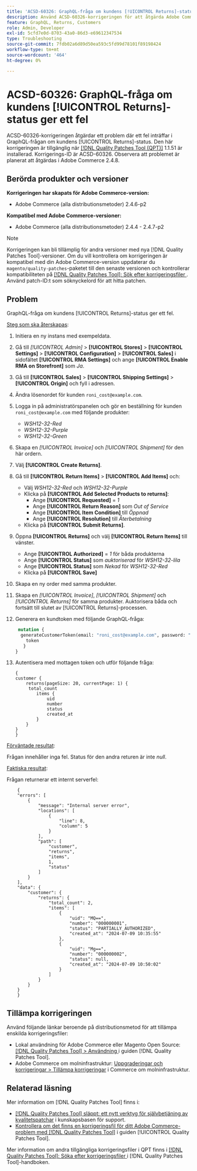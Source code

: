 ```yaml
---
title: 'ACSD-60326: GraphQL-fråga om kundens [!UICONTROL Returns]-status ger ett fel'
description: Använd ACSD-60326-korrigeringen för att åtgärda Adobe Commerce-problemet där ett fel inträffar i GraphQL-frågan om kundens [!UICONTROL Returns]-status.
feature: GraphQL, Returns, Customers
role: Admin, Developer
exl-id: 5cfd7e0d-8703-43a0-86d3-e69612347534
type: Troubleshooting
source-git-commit: 7fdb02a6d89d50ea593c5fd99d78101f89198424
workflow-type: tm+mt
source-wordcount: '464'
ht-degree: 0%

---
```


# ACSD-60326: GraphQL-fråga om kundens [!UICONTROL Returns]-status ger ett fel

ACSD-60326-korrigeringen åtgärdar ett problem där ett fel inträffar i GraphQL-frågan om kundens [!UICONTROL Returns]-status. Den här korrigeringen är tillgänglig när [[!DNL Quality Patches Tool (QPT)]](https://experienceleague.adobe.com/en/docs/commerce-operations/tools/quality-patches-tool/quality-patches-tool-to-self-serve-quality-patches) 1.1.51 är installerad. Korrigerings-ID är ACSD-60326. Observera att problemet är planerat att åtgärdas i Adobe Commerce 2.4.8.

## Berörda produkter och versioner

**Korrigeringen har skapats för Adobe Commerce-version:**

* Adobe Commerce (alla distributionsmetoder) 2.4.6-p2

**Kompatibel med Adobe Commerce-versioner:**

* Adobe Commerce (alla distributionsmetoder) 2.4.4 - 2.4.7-p2

>[!NOTE]
>
>Korrigeringen kan bli tillämplig för andra versioner med nya [!DNL Quality Patches Tool]-versioner. Om du vill kontrollera om korrigeringen är kompatibel med din Adobe Commerce-version uppdaterar du `magento/quality-patches`-paketet till den senaste versionen och kontrollerar kompatibiliteten på [[!DNL Quality Patches Tool]: Sök efter korrigeringsfiler ](https://experienceleague.adobe.com/tools/commerce-quality-patches/index.html). Använd patch-ID:t som söknyckelord för att hitta patchen.

## Problem

GraphQL-fråga om kundens [!UICONTROL Returns]-status ger ett fel.

<u>Steg som ska återskapas</u>:

1. Initiera en ny instans med exempeldata.
1. Gå till *[!UICONTROL Admin]* > **[!UICONTROL Stores]** > **[!UICONTROL Settings]** > **[!UICONTROL Configuration]** > **[!UICONTROL Sales]** i sidofältet **[!UICONTROL RMA Settings]** och ange **[!UICONTROL Enable RMA on Storefront]** som *Ja*.
1. Gå till **[!UICONTROL Sales]** > **[!UICONTROL Shipping Settings]** > **[!UICONTROL Origin]** och fyll i adressen.
1. Ändra lösenordet för kunden `roni_cost@example.com`.
1. Logga in på administratörspanelen och gör en beställning för kunden `roni_cost@example.com` med följande produkter:
   * *WSH12-32-Red*
   * *WSH12-32-Purple*
   * *WSH12-32-Green*
1. Skapa en *[!UICONTROL Invoice]* och *[!UICONTROL Shipment]* för den här ordern.
1. Välj **[!UICONTROL Create Returns]**.
1. Gå till **[!UICONTROL Return Items]** > **[!UICONTROL Add Items]** och:
   * Välj *WSH12-32-Red* och *WSH12-32-Purple*
   * Klicka på **[!UICONTROL Add Selected Products to returns]**:
      * Ange **[!UICONTROL Requested]** = *1*
      * Ange **[!UICONTROL Return Reason]** som *Out of Service*
      * Ange **[!UICONTROL Item Condition]** till *Öppnad*
      * Ange **[!UICONTROL Resolution]** till *Återbetalning*
   * Klicka på **[!UICONTROL Submit Returns]**.
1. Öppna **[!UICONTROL Returns]** och välj **[!UICONTROL Return Items]** till vänster.
   * Ange **[!UICONTROL Authorized]** = *1* för båda produkterna
   * Ange **[!UICONTROL Status]** som *auktoriserad* för *WSH12-32-lila*
   * Ange **[!UICONTROL Status]** som *Nekad* för *WSH12-32-Red*
   * Klicka på **[!UICONTROL Save]**
1. Skapa en ny order med samma produkter.
1. Skapa en *[!UICONTROL Invoice]*, *[!UICONTROL Shipment]* och *[!UICONTROL Returns]* för samma produkter. Auktorisera båda och fortsätt till slutet av [!UICONTROL Returns]-processen.
1. Generera en kundtoken med följande GraphQL-fråga:

   ```GraphQL
    mutation {
     generateCustomerToken(email: "roni_cost@example.com", password: "password") {
       token
      }
   }
   ```

1. Autentisera med mottagen token och utför följande fråga:

   ```
   {
   customer {
       returns(pageSize: 20, currentPage: 1) {
        total_count
           items {
               uid
               number
               status
               created_at
           }
       }
   }
   }
   ```

<u>Förväntade resultat</u>:

Frågan innehåller inga fel. Status för den andra returen är inte *null*.

<u>Faktiska resultat</u>:

Frågan returnerar ett internt serverfel:

```
    {
    "errors": [
        {
            "message": "Internal server error",
            "locations": [
                {
                    "line": 8,
                    "column": 5
                }
            ],
            "path": [
                "customer",
                "returns",
                "items",
                1,
                "status"
            ]
        }
    ],
    "data": {
        "customer": {
            "returns": {
                "total_count": 2,
                "items": [
                    {
                        "uid": "MQ==",
                        "number": "000000001",
                        "status": "PARTIALLY_AUTHORIZED",
                        "created_at": "2024-07-09 10:35:55"
                    },
                    {
                        "uid": "Mg==",
                        "number": "000000002",
                        "status": null,
                        "created_at": "2024-07-09 10:50:02"
                    }
                ]
            }
        }
    }
    } 
```

## Tillämpa korrigeringen

Använd följande länkar beroende på distributionsmetod för att tillämpa enskilda korrigeringsfiler:

* Lokal användning för Adobe Commerce eller Magento Open Source: [[!DNL Quality Patches Tool] > Användning ](/help/tools/quality-patches-tool/usage.md) i guiden [!DNL Quality Patches Tool].
* Adobe Commerce om molninfrastruktur: [Uppgraderingar och korrigeringar > Tillämpa korrigeringar](https://experienceleague.adobe.com/docs/commerce-cloud-service/user-guide/develop/upgrade/apply-patches.html) i Commerce om molninfrastruktur.

## Relaterad läsning

Mer information om [!DNL Quality Patches Tool] finns i:

* [[!DNL Quality Patches Tool] släppt: ett nytt verktyg för självbetjäning av kvalitetspatchar](https://experienceleague.adobe.com/en/docs/commerce-operations/tools/quality-patches-tool/quality-patches-tool-to-self-serve-quality-patches) i kunskapsbasen för support.
* [Kontrollera om det finns en korrigeringsfil för ditt Adobe Commerce-problem med  [!DNL Quality Patches Tool]](/help/tools/quality-patches-tool/patches-available-in-qpt/check-patch-for-magento-issue-with-magento-quality-patches.md) i guiden [!UICONTROL Quality Patches Tool].

Mer information om andra tillgängliga korrigeringsfiler i QPT finns i [[!DNL Quality Patches Tool]: Söka efter korrigeringsfiler ](https://experienceleague.adobe.com/tools/commerce-quality-patches/index.html) i [!DNL Quality Patches Tool]-handboken.
